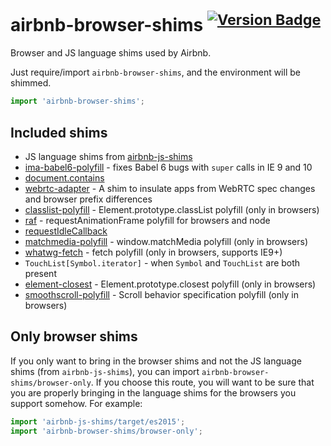 # airbnb-browser-shims <sup>[![Version Badge][2]][1]</sup>

Browser and JS language shims used by Airbnb.

Just require/import `airbnb-browser-shims`, and the environment will be shimmed.

```js
import 'airbnb-browser-shims';
```

## Included shims

 - JS language shims from [airbnb-js-shims](https://github.com/airbnb/js-shims)
 - [ima-babel6-polyfill](https://www.npmjs.com/package/ima-babel6-polyfill) - fixes Babel 6 bugs with `super` calls in IE 9 and 10
 - [document.contains](https://developer.mozilla.org/en/docs/Web/API/Node/contains)
 - [webrtc-adapter](https://www.npmjs.com/package/webrtc-adapter) - A shim to insulate apps from WebRTC spec changes and browser prefix differences
 - [classlist-polyfill](https://www.npmjs.com/package/classlist-polyfill) - Element.prototype.classList polyfill (only in browsers)
 - [raf](https://www.npmjs.com/package/raf) - requestAnimationFrame polyfill for browsers and node
 - [requestIdleCallback](https://www.npmjs.com/package/ric-shim)
 - [matchmedia-polyfill](https://github.com/paulirish/matchMedia.js/) - window.matchMedia polyfill (only in browsers)
 - [whatwg-fetch](https://github.com/github/fetch) - fetch polyfill (only in browsers, supports IE9+)
 - `TouchList[Symbol.iterator]` - when `Symbol` and `TouchList` are both present
 - [element-closest](https://npmjs.com/element-closest) - Element.prototype.closest polyfill (only in browsers)
 - [smoothscroll-polyfill](https://www.npmjs.com/package/smoothscroll-polyfill) - Scroll behavior specification polyfill (only in browsers)

## Only browser shims

If you only want to bring in the browser shims and not the JS language shims
(from `airbnb-js-shims`), you can import `airbnb-browser-shims/browser-only`. If
you choose this route, you will want to be sure that you are properly bringing
in the language shims for the browsers you support somehow. For example:

```js
import 'airbnb-js-shims/target/es2015';
import 'airbnb-browser-shims/browser-only';
```

[1]: https://npmjs.org/package/airbnb-browser-shims
[2]: http://versionbadg.es/airbnb/browser-shims.svg
